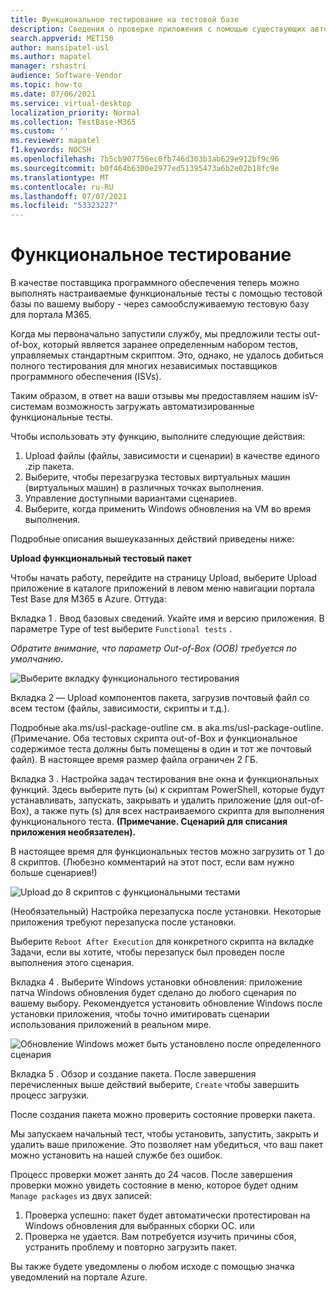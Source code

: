 ```yaml
---
title: Функциональное тестирование на тестовой базе
description: Сведения о проверке приложения с помощью существующих автоматизированных функциональных тестов
search.appverid: MET150
author: mansipatel-usl
ms.author: mapatel
manager: rshastri
audience: Software-Vendor
ms.topic: how-to
ms.date: 07/06/2021
ms.service: virtual-desktop
localization_priority: Normal
ms.collection: TestBase-M365
ms.custom: ''
ms.reviewer: mapatel
f1.keywords: NOCSH
ms.openlocfilehash: 7b5cb907756ec0fb746d303b3ab629e912bf9c96
ms.sourcegitcommit: b0f464b6300e2977ed51395473a6b2e02b18fc9e
ms.translationtype: MT
ms.contentlocale: ru-RU
ms.lasthandoff: 07/07/2021
ms.locfileid: "53323227"
---
```

# <a name="functional-testing"></a>Функциональное тестирование

В качестве поставщика программного обеспечения теперь можно выполнять настраиваемые функциональные тесты с помощью тестовой базы по вашему выбору - через самообслуживаемую тестовую базу для портала M365. 

Когда мы первоначально запустили службу, мы предложили тесты out-of-box, который является заранее определенным набором тестов, управляемых стандартным скриптом. Это, однако, не удалось добиться полного тестирования для многих независимых поставщиков программного обеспечения (ISVs). 

Таким образом, в ответ на ваши отзывы мы предоставляем нашим isV-системам возможность загружать автоматизированные функциональные тесты.

Чтобы использовать эту функцию, выполните следующие действия:

1. Upload файлы (файлы, зависимости и сценарии) в качестве единого .zip пакета.
2. Выберите, чтобы перезагрузка тестовых виртуальных машин (виртуальных машин) в различных точках выполнения.
3. Управление доступными вариантами сценариев.
4. Выберите, когда применить Windows обновления на VM во время выполнения.

Подробные описания вышеуказанных действий приведены ниже:

**Upload функциональный тестовый пакет**

Чтобы начать работу, перейдите на страницу Upload, выберите Upload приложение в каталоге приложений в левом меню навигации портала Test Base для M365 в Azure. Оттуда:

Вкладка 1 . Ввод базовых сведений. Укайте имя и версию приложения. В параметре Type of test выберите ```Functional tests``` . 

*Обратите внимание, что параметр Out-of-Box (OOB) требуется по умолчанию.*


![Выберите вкладку функционального тестирования](Media/functional_testing_tab1.png)

Вкладка 2 — Upload компонентов пакета, загрузив почтовый файл со всем тестом (файлы, зависимости, скрипты и т.д.). 

Подробные aka.ms/usl-package-outline см. в aka.ms/usl-package-outline. (Примечание. Оба тестовых скрипта out-of-Box и функциональное содержимое теста должны быть помещены в один и тот же почтовый файл). В настоящее время размер файла ограничен 2 ГБ.

Вкладка 3 . Настройка задач тестирования вне окна и функциональных функций. Здесь выберите путь (ы) к скриптам PowerShell, которые будут устанавливать, запускать, закрывать и удалить приложение (для out-of-Box), а также путь (s) для всех настраиваемого скрипта для выполнения функционального теста. **(Примечание. Сценарий для списания приложения необязателен).**

В настоящее время для функциональных тестов можно загрузить от 1 до 8 скриптов. (Любезно комментарий на этот пост, если вам нужно больше сценариев!)

![Upload до 8 скриптов с функциональными тестами](Media/functional_testing_tab3.png)

(Необязательный) Настройка перезапуска после установки. Некоторые приложения требуют перезапуска после установки. 

Выберите ```Reboot After Execution``` для конкретного скрипта на вкладке Задачи, если вы хотите, чтобы перезапуск был проведен после выполнения этого сценария.

Вкладка 4 . Выберите Windows установки обновления: приложение патча Windows обновления будет сделано до любого сценария по вашему выбору. Рекомендуется установить обновление Windows после установки приложения, чтобы точно имитировать сценарии использования приложений в реальном мире.

![Обновление Windows может быть установлено после определенного сценария](Media/functional_testing_tab4.png)

Вкладка 5 . Обзор и создание пакета. После завершения перечисленных выше действий выберите, ```Create``` чтобы завершить процесс загрузки.

После создания пакета можно проверить состояние проверки пакета.

Мы запускаем начальный тест, чтобы установить, запустить, закрыть и удалить ваше приложение. Это позволяет нам убедиться, что ваш пакет можно установить на нашей службе без ошибок.

Процесс проверки может занять до 24 часов. После завершения проверки можно увидеть состояние в меню, которое будет одним ```Manage packages``` из двух записей:

1. Проверка успешно: пакет будет автоматически протестирован на Windows обновления для выбранных сборки ОС.
или
2. Проверка не удается. Вам потребуется изучить причины сбоя, устранить проблему и повторно загрузить пакет.

Вы также будете уведомлены о любом исходе с помощью значка уведомлений на портале Azure.
